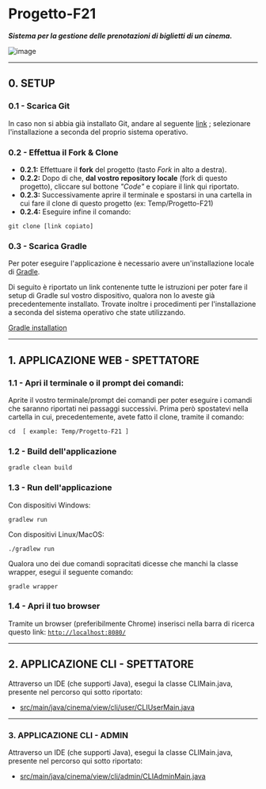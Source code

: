 # Progetto-F21
***Sistema per la gestione delle prenotazioni di biglietti di un cinema.***

![image](https://user-images.githubusercontent.com/80333091/113708434-81895080-96e1-11eb-85db-60251d9deaf9.png)

*** 
## 0. SETUP

### 0.1 - Scarica Git
In caso non si abbia già installato Git, andare al seguente [link](https://git-scm.com/book/en/v2/Getting-Started-Installing-Git) ;  selezionare l'installazione a seconda del proprio sistema operativo. 

### 0.2 - Effettua il Fork & Clone
- **0.2.1:** Effettuare il **fork** del progetto (tasto *Fork* in alto a destra).
- **0.2.2:** Dopo di che, **dal vostro repository locale** (fork di questo progetto), cliccare sul bottone *"Code"* e copiare il link qui riportato.
- **0.2.3:** Successivamente aprire il terminale e spostarsi in una cartella in cui fare il clone di questo progetto (ex: Temp/Progetto-F21)
- **0.2.4:** Eseguire infine il comando:

```
git clone [link copiato]
```

### 0.3 - Scarica Gradle
Per poter eseguire l'applicazione è necessario avere un'installazione locale di [Gradle](https://it.wikipedia.org/wiki/Gradle).

Di seguito è riportato un link contenente tutte le istruzioni per poter fare il setup di Gradle sul vostro dispositivo, qualora non lo aveste già precedentemente installato.
Trovate inoltre i procedimenti per l'installazione a seconda del sistema operativo che state utilizzando.

[Gradle installation](https://gradle.org/install/)


*** 
## 1. APPLICAZIONE WEB - SPETTATORE
### 1.1 - Apri il terminale o il prompt dei comandi:

Aprite il vostro terminale/prompt dei comandi per poter eseguire i comandi che saranno riportati nei passaggi successivi.
Prima però spostatevi nella cartella in cui, precedentemente, avete fatto il clone, tramite il comando:

```
cd  [ example: Temp/Progetto-F21 ]
```

### 1.2 - Build dell'applicazione

```
gradle clean build
```

### 1.3 - Run dell'applicazione
Con dispositivi Windows:

```
gradlew run
```

Con dispositivi Linux/MacOS: 

```
./gradlew run
```

Qualora uno dei due comandi sopracitati dicesse che manchi la classe wrapper, esegui il seguente comando:

```
gradle wrapper
```

### 1.4 - Apri il tuo browser
Tramite un browser (preferibilmente Chrome) inserisci nella barra di ricerca questo link: 
[`http://localhost:8080/`](http://localhost:8080/)


*** 
## 2. APPLICAZIONE CLI - SPETTATORE
Attraverso un IDE (che supporti Java), esegui la classe CLIMain.java, presente nel percorso qui sotto riportato:
- [src/main/java/cinema/view/cli/user/CLIUserMain.java](https://github.com/IngSW-unipv/Progetto-F21/blob/main/src/main/java/cinema/view/cli/user/CLIUserMain.java)


***
### 3. APPLICAZIONE CLI - ADMIN
Attraverso un IDE (che supporti Java), esegui la classe CLIMain.java, presente nel percorso qui sotto riportato:
- [src/main/java/cinema/view/cli/admin/CLIAdminMain.java](https://github.com/IngSW-unipv/Progetto-F21/blob/main/src/main/java/cinema/view/cli/admin/CLIAdminMain.java)
